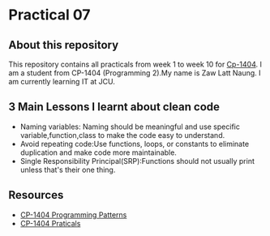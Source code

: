 # Practical 07

## About this repository

This repository contains all practicals from week 1 to week 10
for [Cp-1404](https://github.com/ZawLattNaung/cp1404practicals).
I am a student from CP-1404 (Programming 2).My name is Zaw Latt Naung. I am currently learning IT at JCU.

## 3 Main Lessons I learnt about clean code

- Naming variables: Naming should be meaningful and use specific variable,function,class to make the code easy to
  understand.
- Avoid repeating code:Use functions, loops, or constants to eliminate duplication and make code more maintainable.
- Single Responsibility Principal(SRP):Functions should not usually print unless that's their one thing.

## Resources

- [CP-1404 Programming Patterns](https://github.com/CP1404/Starter/wiki/Programming-Patterns)
- [CP-1404 Praticals](https://github.com/ZawLattNaung/cp1404practicals)
